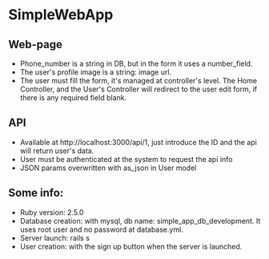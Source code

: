 # SimpleWebApp

## Web-page
* Phone_number is a string in DB, but in the form it uses a number_field.
* The user's profile image is a string: image url.
* The user must fill the form, it's managed at controller's level. The Home Controller, and the User's Controller will redirect to the user edit form, if there is any required field blank.

## API
* Available at http://localhost:3000/api/1, just introduce the ID and the api will return user's data.
* User must be authenticated at the system to request the api info
* JSON params overwritten with as_json in User model

## Some info:

* Ruby version: 2.5.0
* Database creation: with mysql, db name: simple_app_db_development. It uses root user and  no password at database.yml.
* Server launch: rails s
* User creation: with the sign up button when the server is launched.
